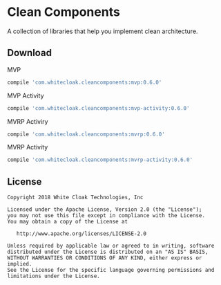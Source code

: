 # Clean Components

A collection of libraries that help you implement clean architecture.

## Download

MVP
```groovy
compile 'com.whitecloak.cleancomponents:mvp:0.6.0'
```

MVP Activity
```groovy
compile 'com.whitecloak.cleancomponents:mvp-activity:0.6.0'
```

MVRP Activiry
```groovy
compile 'com.whitecloak.cleancomponents:mvrp:0.6.0'
```

MVRP Activity
```groovy
compile 'com.whitecloak.cleancomponents:mvrp-activity:0.6.0'
```

## License

    Copyright 2018 White Cloak Technologies, Inc

    Licensed under the Apache License, Version 2.0 (the "License");
    you may not use this file except in compliance with the License.
    You may obtain a copy of the License at

       http://www.apache.org/licenses/LICENSE-2.0

    Unless required by applicable law or agreed to in writing, software
    distributed under the License is distributed on an "AS IS" BASIS,
    WITHOUT WARRANTIES OR CONDITIONS OF ANY KIND, either express or implied.
    See the License for the specific language governing permissions and
    limitations under the License.